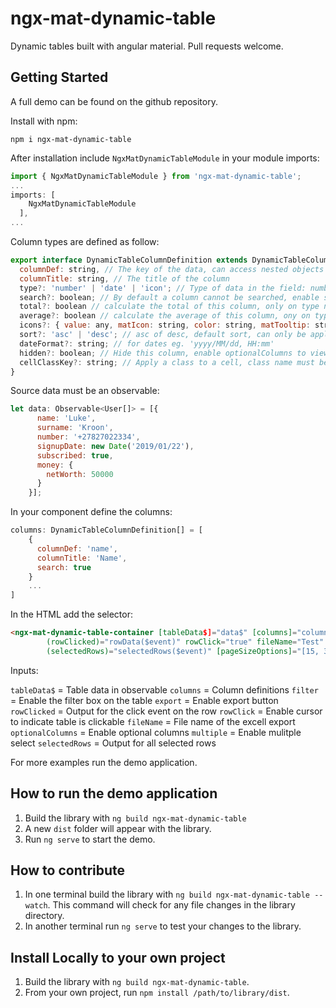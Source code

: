 # ngx-mat-dynamic-table

Dynamic tables built with angular material. Pull requests welcome.

## Getting Started

A full demo can be found on the github repository.

Install with npm:

`npm i ngx-mat-dynamic-table`

After installation include `NgxMatDynamicTableModule` in your module imports:

```javascript
import { NgxMatDynamicTableModule } from 'ngx-mat-dynamic-table';
...
imports: [
    NgxMatDynamicTableModule
  ],
...
```

Column types are defined as follow:

```javascript
export interface DynamicTableColumnDefinition extends DynamicTableColumn {
  columnDef: string, // The key of the data, can access nested objects
  columnTitle: string, // The title of the column
  type?: 'number' | 'date' | 'icon'; // Type of data in the field: number, date, icon
  search?: boolean; // By default a column cannot be searched, enable search on this column
  total?: boolean // calculate the total of this column, only on type number
  average?: boolean // calculate the average of this column, ony on type number
  icons?: { value: any, matIcon: string, color: string, matTooltip: string }[] // Material icons only, only on type icon
  sort?: 'asc' | 'desc'; // asc of desc, default sort, can only be applied to one column.
  dateFormat?: string; // for dates eg. 'yyyy/MM/dd, HH:mm'
  hidden?: boolean; // Hide this column, enable optionalColumns to view
  cellClassKey?: string; // Apply a class to a cell, class name must be in the data
}
```

Source data must be an observable:

```javascript
let data: Observable<User[]> = [{
      name: 'Luke',
      surname: 'Kroon',
      number: '+27827022334',
      signupDate: new Date('2019/01/22'),
      subscribed: true,
      money: {
        netWorth: 50000
      }
    }];
```

In your component define the columns:

```javascript
columns: DynamicTableColumnDefinition[] = [
    {
      columnDef: 'name',
      columnTitle: 'Name',
      search: true
    }
    ...
]
```

In the HTML add the selector:

```html
<ngx-mat-dynamic-table-container [tableData$]="data$" [columns]="columns" filter="true" export="true"
        (rowClicked)="rowData($event)" rowClick="true" fileName="Test" optionalColumns="true" multiple="true"
        (selectedRows)="selectedRows($event)" [pageSizeOptions]="[15, 30, 60]"></ngx-mat-dynamic-table-container>
```

Inputs:

`tableData$` = Table data in observable
`columns` = Column definitions
`filter` = Enable the filter box on the table
`export` = Enable export button
`rowClicked` = Output for the click event on the row
`rowClick` = Enable cursor to indicate table is clickable
`fileName` = File name of the excell export
`optionalColumns` = Enable optional columns
`multiple` = Enable mulitple select
`selectedRows` = Output for all selected rows

For more examples run the demo application.

## How to run the demo application

1. Build the library with `ng build ngx-mat-dynamic-table`
2. A new `dist` folder will appear with the library.
3. Run `ng serve` to start the demo.

## How to contribute

1. In one terminal build the library with `ng build ngx-mat-dynamic-table --watch`. This command will check for any file changes in the library directory.
2. In another terminal run `ng serve` to test your changes to the library.

## Install Locally to your own project

1. Build the library with `ng build ngx-mat-dynamic-table`.
2. From your own project, run `npm install /path/to/library/dist`.

